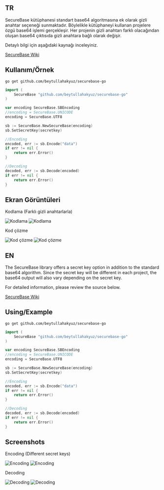 ## TR

SecureBase kütüphanesi standart base64 algoritmasına ek olarak gizli anahtar seçeneği sunmaktadır. Böylelikle kütüphaneyi kullanan projelere özgü base64 işlemi gerçekleşir. Her projenin gizli anahtarı farklı olacağından oluşan base64 çıktısıda gizli anahtara bağlı olarak değişir.

Detaylı bilgi için aşağıdaki kaynağı inceleyiniz.

[SecureBase Wiki](https://beytullahakyuz.gitbook.io/securebase)

## Kullanım/Örnek

```
go get github.com/beytullahakyuz/securebase-go
```

```go
import (
	SecureBase "github.com/beytullahakyuz/securebase-go"
)

var encoding SecureBase.SBEncoding
//encoding = SecureBase.UNICODE
encoding = SecureBase.UTF8

sb := SecureBase.NewSecureBase(encoding)
sb.SetSecretKey(secretkey)

//Encoding
encoded, err := sb.Encode("data")
if err != nil {
	return err.Error()
}

//Decoding
decoded, err := sb.Decode(encoded)
if err != nil {
	return err.Error()
}
```

## Ekran Görüntüleri

Kodlama (Farklı gizli anahtarlarla)

![Kodlama](https://github.com/beytullahakyuz/assets/blob/main/securebase-go/scr1.png)
![Kodlama](https://github.com/beytullahakyuz/assets/blob/main/securebase-go/scr2.png)

Kod çözme

![Kod çözme](https://github.com/beytullahakyuz/assets/blob/main/securebase-go/scr2.png)
![Kod çözme](https://github.com/beytullahakyuz/assets/blob/main/securebase-go/scr4.png)


## EN

The SecureBase library offers a secret key option in addition to the standard base64 algorithm. Since the secret key will be different in each project, the base64 output will also vary depending on the secret key.

For detailed information, please review the source below.

[SecureBase Wiki](https://beytullahakyuz.gitbook.io/securebase)

## Using/Example

```
go get github.com/beytullahakyuz/securebase-go
```

```go
import (
	SecureBase "github.com/beytullahakyuz/securebase-go"
)

var encoding SecureBase.SBEncoding
//encoding = SecureBase.UNICODE
encoding = SecureBase.UTF8

sb := SecureBase.NewSecureBase(encoding)
sb.SetSecretKey(secretkey)

//Encoding
encoded, err := sb.Encode("data")
if err != nil {
	return err.Error()
}

//Decoding
decoded, err := sb.Decode(encoded)
if err != nil {
	return err.Error()
}
```

## Screenshots

Encoding (Different secret keys)

![Encoding](https://github.com/beytullahakyuz/assets/blob/main/securebase-go/scr1.png)
![Encoding](https://github.com/beytullahakyuz/assets/blob/main/securebase-go/scr2.png)

Decoding

![Decoding](https://github.com/beytullahakyuz/assets/blob/main/securebase-go/scr2.png)
![Decoding](https://github.com/beytullahakyuz/assets/blob/main/securebase-go/scr4.png)
